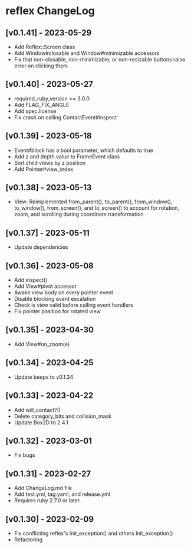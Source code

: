 # reflex ChangeLog


## [v0.1.41] - 2023-05-29

- Add Reflex::Screen class
- Add Window#closable and Window#minimizable accessors
- Fix that non-closable, non-minimizable, or non-resizable buttons raise error on clicking them


## [v0.1.40] - 2023-05-27

- required_ruby_version >= 3.0.0
- Add FLAG_FIX_ANGLE
- Add spec.license
- Fix crash on calling ContactEvent#inspect


## [v0.1.39] - 2023-05-18

- Event#block has a bool parameter, which defaults to true
- Add z and depth value to FrameEvent class
- Sort child views by z position
- Add Pointer#view_index


## [v0.1.38] - 2023-05-13

- View: Reimplemented from_parent(), to_parent(), from_window(), to_window(), from_screen(), and to_screen() to account for rotation, zoom, and scrolling during coordinate transformation


## [v0.1.37] - 2023-05-11

- Update dependencies


## [v0.1.36] - 2023-05-08

- Add inspect()
- Add View#pivot accessor
- Awake view body on every pointer event
- Disable blocking event escalation
- Check is view valid before calling event handlers
- Fix pointer position for rotated view


## [v0.1.35] - 2023-04-30

- Add View#on_zoom(e)


## [v0.1.34] - 2023-04-25

- Update beeps to v0.1.34


## [v0.1.33] - 2023-04-22

- Add will_contact?()
- Delete category_bits and collision_mask
- Update Box2D to 2.4.1


## [v0.1.32] - 2023-03-01

- Fix bugs


## [v0.1.31] - 2023-02-27

- Add ChangeLog.md file
- Add test.yml, tag.yaml, and release.yml
- Requires ruby 2.7.0 or later


## [v0.1.30] - 2023-02-09

- Fix conflicting reflex's Init_exception() and others Init_exception()
- Refactoring
